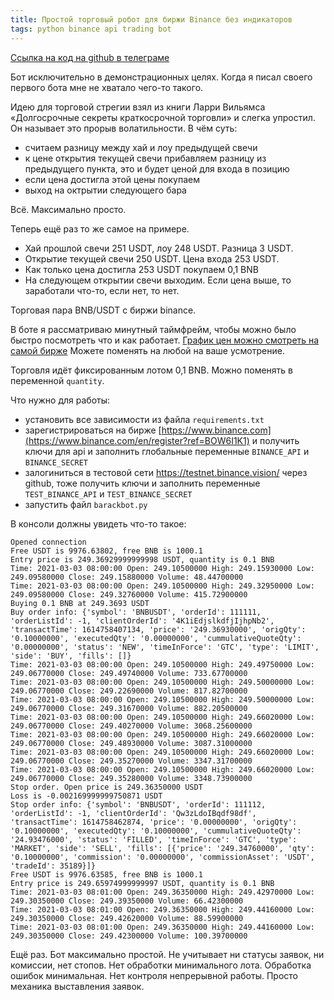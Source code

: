```yaml
---
title: Простой торговый робот для биржи Binance без индикаторов
tags: python binance api trading bot
---
```


[Ссылка на код на github в телеграме](https://t.me/zenoftrading/67)

Бот исключительно в демонстрационных целях. Когда я писал своего первого бота мне не хватало чего-то такого.

Идею для торговой стрегии взял из книги Ларри Вильямса «Долгосрочные секреты краткосрочной торговли» и слегка упростил. Он называет это прорыв волатильности. В чём суть:
- считаем разницу между хай и лоу предыдущей свечи
- к цене открытия текущей свечи прибавляем разницу из предыдущего пункта, это и будет ценой для входа в позицию
- если цена достигла этой цены покупаем
- выход на октрытии следующего бара

Всё. Максимально просто. 

Теперь ещё раз то же самое на примере. 
- Хай прошлой свечи 251 USDT, лоу 248 USDT. Разница 3 USDT.
- Открытие текущей свечи 250 USDT. Цена входа 253 USDT.
- Как только цена достигла 253 USDT покупаем 0,1 BNB
- На следующем открытии свечи выходим. Если цена выше, то заработали что-то, если нет, то нет.

Торговая пара BNB/USDT с биржи binance. 

В боте я рассматриваю минутный таймфрейм, чтобы можно было быстро посмотреть что и как работает. [График цен можно смотреть на самой бирже](https://www.binance.com/en/trade/BNB_USDT?ref=BOW6I1K1) Можете поменять на любой на ваше усмотрение.

Торговля идёт фиксированным лотом 0,1 BNB. Можно поменять в переменной `quantity`.

Что нужно для работы:
- установить все зависимости из файла `requirements.txt`
- зарегистрироваться на бирже [https://www.binance.com](https://www.binance.com/en/register?ref=BOW6I1K1) и получить ключи для api и заполнить глобальные переменные `BINANCE_API` и `BINANCE_SECRET` 
- залогиниться в тестовой сети https://testnet.binance.vision/ через github, тоже получить ключи и заполнить переменные `TEST_BINANCE_API` и `TEST_BINANCE_SECRET`
- запустить файл `barackbot.py`

В консоли должны увидеть что-то такое:

    Opened connection
    Free USDT is 9976.63802, free BNB is 1000.1
    Entry price is 249.36929999999998 USDT, quantity is 0.1 BNB
    Time: 2021-03-03 08:00:00 Open: 249.10500000 High: 249.15930000 Low: 249.09580000 Close: 249.15880000 Volume: 48.44700000
    Time: 2021-03-03 08:00:00 Open: 249.10500000 High: 249.32950000 Low: 249.09580000 Close: 249.32760000 Volume: 415.72900000
    Buying 0.1 BNB at 249.3693 USDT
    Buy order info: {'symbol': 'BNBUSDT', 'orderId': 111111, 'orderListId': -1, 'clientOrderId': '4K1iEdjslkdfjIjhpNb2', 'transactTime': 1614758407134, 'price': '249.36930000', 'origQty': '0.10000000', 'executedQty': '0.00000000', 'cummulativeQuoteQty': '0.00000000', 'status': 'NEW', 'timeInForce': 'GTC', 'type': 'LIMIT', 'side': 'BUY', 'fills': []}
    Time: 2021-03-03 08:00:00 Open: 249.10500000 High: 249.49750000 Low: 249.06770000 Close: 249.49740000 Volume: 733.67700000
    Time: 2021-03-03 08:00:00 Open: 249.10500000 High: 249.50000000 Low: 249.06770000 Close: 249.22690000 Volume: 817.82700000
    Time: 2021-03-03 08:00:00 Open: 249.10500000 High: 249.50000000 Low: 249.06770000 Close: 249.31670000 Volume: 882.20500000
    Time: 2021-03-03 08:00:00 Open: 249.10500000 High: 249.66020000 Low: 249.06770000 Close: 249.40270000 Volume: 3068.25600000
    Time: 2021-03-03 08:00:00 Open: 249.10500000 High: 249.66020000 Low: 249.06770000 Close: 249.48930000 Volume: 3087.31000000
    Time: 2021-03-03 08:00:00 Open: 249.10500000 High: 249.66020000 Low: 249.06770000 Close: 249.35270000 Volume: 3347.31700000
    Time: 2021-03-03 08:00:00 Open: 249.10500000 High: 249.66020000 Low: 249.06770000 Close: 249.35280000 Volume: 3348.73900000
    Stop order. Open price is 249.36350000 USDT
    Loss is -0.002169999999750871 USDT
    Stop order info: {'symbol': 'BNBUSDT', 'orderId': 111112, 'orderListId': -1, 'clientOrderId': 'Qw3zLdoIBqdf98df', 'transactTime': 1614758462874, 'price': '0.00000000', 'origQty': '0.10000000', 'executedQty': '0.10000000', 'cummulativeQuoteQty': '24.93476000', 'status': 'FILLED', 'timeInForce': 'GTC', 'type': 'MARKET', 'side': 'SELL', 'fills': [{'price': '249.34760000', 'qty': '0.10000000', 'commission': '0.00000000', 'commissionAsset': 'USDT', 'tradeId': 35189}]}
    Free USDT is 9976.63585, free BNB is 1000.1
    Entry price is 249.65974999999997 USDT, quantity is 0.1 BNB
    Time: 2021-03-03 08:01:00 Open: 249.36350000 High: 249.42970000 Low: 249.30350000 Close: 249.39350000 Volume: 66.42300000
    Time: 2021-03-03 08:01:00 Open: 249.36350000 High: 249.44160000 Low: 249.30350000 Close: 249.42620000 Volume: 88.59900000
    Time: 2021-03-03 08:01:00 Open: 249.36350000 High: 249.44160000 Low: 249.30350000 Close: 249.42300000 Volume: 100.39700000

Ещё раз. Бот максимально простой. Не учитывает ни статусы заявок, ни комиссии, нет стопов. Нет обработки минимального лота. Обработка ошибок минимальная. Нет контроля непрерывной работы. Просто механика выставления заявок.